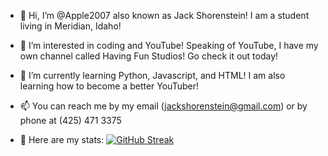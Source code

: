 - 👋 Hi, I’m @Apple2007 also known as Jack Shorenstein! I am a student living in Meridian, Idaho!
- 👀 I’m interested in coding and YouTube! Speaking of YouTube, I have my own channel called Having Fun Studios! Go check it out today!
- 🌱 I’m currently learning Python, Javascript, and HTML! I am also learning how to become a better YouTuber!
- 📫 You can reach me by my email (jackshorenstein@gmail.com) or by phone at (425) 471 3375

- 🎯 Here are my stats:
[![GitHub Streak](https://streak-stats.demolab.com/?user=Apple2007)](https://git.io/streak-stats)
<!---
Apple2007/Apple2007 is a ✨ special ✨ repository because its `README.md` (this file) appears on your GitHub profile.
You can click the Preview link to take a look at your changes.
--->
